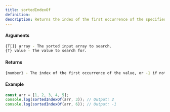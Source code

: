 ```yaml
---
title: sortedIndexOf
definition: 
description: Returns the index of the first occurrence of the specified value in a sorted array, or -1 if not found.
---
```



#### Arguments


```bash
{T[]} array - The sorted input array to search.
{T} value - The value to search for.
```


#### Returns


```bash
{number} - The index of the first occurrence of the value, or -1 if not found.
```


#### Example


```ts
const arr = [1, 2, 3, 4, 5];console.log(sortedIndexOf(arr, 3)); // Output: 2console.log(sortedIndexOf(arr, 6)); // Output: -1
```
